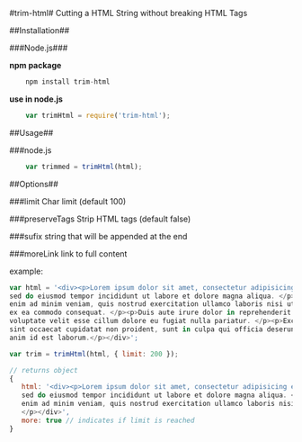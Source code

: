 #trim-html#
Cutting a HTML String without breaking HTML Tags

##Installation##

###Node.js###

**npm package**
```js
    npm install trim-html
```

**use in node.js**
```js
    var trimHtml = require('trim-html');
```
##Usage##

###node.js
```js
    var trimmed = trimHtml(html);
 ```
##Options##

###limit
Char limit (default 100)

###preserveTags
Strip HTML tags (default false)

###sufix
string that will be appended at the end

###moreLink
link to full content

example:
```js
var html = '<div><p>Lorem ipsum dolor sit amet, consectetur adipisicing elit,
sed do eiusmod tempor incididunt ut labore et dolore magna aliqua. </p><p>Ut
enim ad minim veniam, quis nostrud exercitation ullamco laboris nisi ut aliquip
ex ea commodo consequat. </p><p>Duis aute irure dolor in reprehenderit in
voluptate velit esse cillum dolore eu fugiat nulla pariatur. </p><p>Excepteur
sint occaecat cupidatat non proident, sunt in culpa qui officia deserunt mollit
anim id est laborum.</p></div>';
```
```js
var trim = trimHtml(html, { limit: 200 });
```
```js
// returns object
{
   html: '<div><p>Lorem ipsum dolor sit amet, consectetur adipisicing elit,
   sed do eiusmod tempor incididunt ut labore et dolore magna aliqua. </p><p>Ut
   enim ad minim veniam, quis nostrud exercitation ullamco laboris nisi ut...
   </p></div>',
   more: true // indicates if limit is reached
}
```